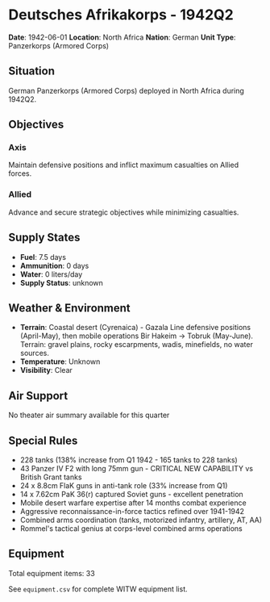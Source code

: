 # Deutsches Afrikakorps - 1942Q2

**Date**: 1942-06-01
**Location**: North Africa
**Nation**: German
**Unit Type**: Panzerkorps (Armored Corps)

## Situation

German Panzerkorps (Armored Corps) deployed in North Africa during 1942Q2.

## Objectives

### Axis
Maintain defensive positions and inflict maximum casualties on Allied forces.

### Allied
Advance and secure strategic objectives while minimizing casualties.

## Supply States

- **Fuel**: 7.5 days
- **Ammunition**: 0 days
- **Water**: 0 liters/day
- **Supply Status**: unknown

## Weather & Environment

- **Terrain**: Coastal desert (Cyrenaica) - Gazala Line defensive positions (April-May), then mobile operations Bir Hakeim → Tobruk (May-June). Terrain: gravel plains, rocky escarpments, wadis, minefields, no water sources.
- **Temperature**: Unknown
- **Visibility**: Clear

## Air Support

No theater air summary available for this quarter

## Special Rules

- 228 tanks (138% increase from Q1 1942 - 165 tanks to 228 tanks)
- 43 Panzer IV F2 with long 75mm gun - CRITICAL NEW CAPABILITY vs British Grant tanks
- 24 x 8.8cm FlaK guns in anti-tank role (33% increase from Q1)
- 14 x 7.62cm PaK 36(r) captured Soviet guns - excellent penetration
- Mobile desert warfare expertise after 14 months combat experience
- Aggressive reconnaissance-in-force tactics refined over 1941-1942
- Combined arms coordination (tanks, motorized infantry, artillery, AT, AA)
- Rommel's tactical genius at corps-level combined arms operations

## Equipment

Total equipment items: 33

See `equipment.csv` for complete WITW equipment list.

